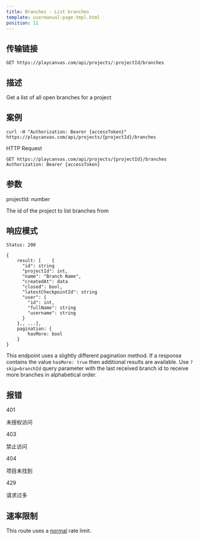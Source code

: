 ```yaml
---
title: Branches - List branches
template: usermanual-page.tmpl.html
position: 11
---
```


## 传输链接

```none
GET https://playcanvas.com/api/projects/:projectId/branches
```

## 描述

Get a list of all open branches for a project

## 案例

```none
curl -H "Authorization: Bearer {accessToken}" https://playcanvas.com/api/projects/{projectId}/branches
```

HTTP Request
```
GET https://playcanvas.com/api/projects/{projectId}/branches
Authorization: Bearer {accessToken}
```

## 参数

<div class="params">
<div class="parameter"><span class="param">projectId: number</span><p>The id of the project to list branches from</p></div>
</div>

## 响应模式

```none
Status: 200
```

```none
{
    result: [    {
      "id": string
      "projectId": int,
      "name": "Branch Name",
      "createdAt": data
      "closed": bool,
      "latestCheckpointId": string
      "user": {
        "id": int,
        "fullName": string
        "username": string
      }
    },, ...],
    pagination: {
        hasMore: bool
    }
}
```

This endpoint uses a slightly different pagination method. If a response contains the value `hasMore: true` then additional results are available. Use `?skip=branchId` query parameter with the last received branch id to receive more branches in alphabetical order.

## 报错

<div class="params">
<div class="parameter"><span class="param">401</span><p>未授权访问</p></div>
<div class="parameter"><span class="param">403</span><p>禁止访问</p></div>
<div class="parameter"><span class="param">404</span><p>项目未找到</p></div>
<div class="parameter"><span class="param">429</span><p>请求过多</p></div>
</div>

## 速率限制

This route uses a [normal][1] rate limit.

[1]: /user-manual/api#rate-limiting

